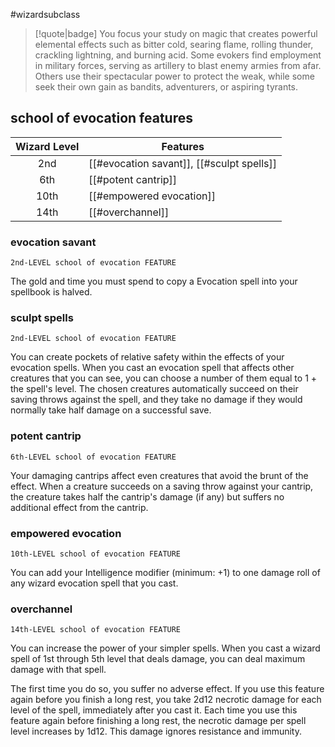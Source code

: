 #wizardsubclass

> [!quote|badge] 
> You focus your study on magic that creates powerful elemental effects such as bitter cold, searing flame, rolling thunder, crackling lightning, and burning acid. Some evokers find employment in military forces, serving as artillery to blast enemy armies from afar. Others use their spectacular power to protect the weak, while some seek their own gain as bandits, adventurers, or aspiring tyrants.
## school of evocation features
| **Wizard Level** | **Features**                              |
| :--------------: | ----------------------------------------- |
|       2nd        | [[#evocation savant]], [[#sculpt spells]] |
|       6th        | [[#potent cantrip]]                       |
|       10th       | [[#empowered evocation]]                  |
|       14th       | [[#overchannel]]                          |

### evocation savant
`2nd-LEVEL school of evocation FEATURE`

The gold and time you must spend to copy a Evocation spell into your spellbook is halved.
### sculpt spells
`2nd-LEVEL school of evocation FEATURE`

You can create pockets of relative safety within the effects of your evocation spells. When you cast an evocation spell that affects other creatures that you can see, you can choose a number of them equal to 1 + the spell's level. The chosen creatures automatically succeed on their saving throws against the spell, and they take no damage if they would normally take half damage on a successful save.
### potent cantrip
`6th-LEVEL school of evocation FEATURE`

Your damaging cantrips affect even creatures that avoid the brunt of the effect. When a creature succeeds on a saving throw against your cantrip, the creature takes half the cantrip's damage (if any) but suffers no additional effect from the cantrip.
### empowered evocation
`10th-LEVEL school of evocation FEATURE`

You can add your Intelligence modifier (minimum: +1) to one damage roll of any wizard evocation spell that you cast.
### overchannel
`14th-LEVEL school of evocation FEATURE`

You can increase the power of your simpler spells. When you cast a wizard spell of 1st through 5th level that deals damage, you can deal maximum damage with that spell.

The first time you do so, you suffer no adverse effect. If you use this feature again before you finish a long rest, you take 2d12 necrotic damage for each level of the spell, immediately after you cast it. Each time you use this feature again before finishing a long rest, the necrotic damage per spell level increases by 1d12. This damage ignores resistance and immunity.
